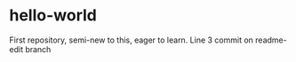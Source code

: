 # hello-world
First repository, semi-new to this, eager to learn.
Line 3 commit on readme-edit branch
